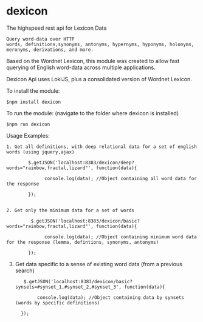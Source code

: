 # dexicon
The highspeed rest api for Lexicon Data

    Query word-data over HTTP
    words, definitions,synonyms, antonyms, hypernyms, hyponyms, holonyms, meronyms, derivations, and more.
    
Based on the Wordnet Lexicon, this module was created to allow fast querying of English word-data across multiple applications.

Dexicon Api uses LokiJS, plus a consolidated version of Wordnet Lexicon.

To install the module:

    $npm install dexicon 

To run the module: (navigate to the folder where dexicon is installed)

    $npm run dexicon 


Usage Examples:

    1. Get all definitions, with deep relational data for a set of english words (using jquery,ajax)
            
            $.getJSON('localhost:8383/dexicon/deep?words="rainbow,fractal,lizard"', function(data){
            
                  console.log(data); //Object containing all word data for the response
            
            });
            

    2. Get only the minimum data for a set of words
    
             $.getJSON('localhost:8383/dexicon/basic?words="rainbow,fractal,lizard"', function(data){
            
                  console.log(data); //Object containing minimum word data for the response (lemma, defintions, synonyms, antonyms) 
            
            });
            
            
   3. Get data specific to a sense of existing word data (from a previous search) 
    
             $.getJSON('localhost:8383/dexicon/basic?synsets=#synset_1,#synset_2,#synset_3', function(data){
            
                  console.log(data); //Object containing data by synsets (words by specific definitions)
            
            });
    



  
